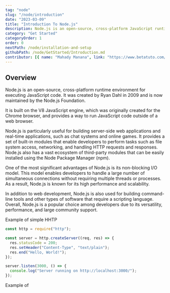 ```yaml
---
tag: "node"
slug: "/node/introduction"
date: "2023-03-09"
title: "Introduction To Node.js"
description: Node.js is an open-source, cross-platform JavaScript runtime environment built on Chrome's V8 JavaScript engine
category: "Get Started"
categoryOrder: 1
order: 0
nextPath: /node/installation-and-setup
githubPath: /node/GetStarted/Introduction.md
contributor: [{ name: "Mahady Manana", link: "https://www.betatuto.com/" }, { name: "Haja", link: "https://twitter.com/Haja261M" }]
---
```


## Overview

Node.js is an open-source, cross-platform runtime environment for executing JavaScript code. It was created by Ryan Dahl in 2009 and is now maintained by the Node.js Foundation.

It is built on the V8 JavaScript engine, which was originally created for the Chrome browser, and provides a way to run JavaScript code outside of a web browser.

Node.js is particularly useful for building server-side web applications and real-time applications, such as chat systems and online games. It provides a set of built-in modules that enable developers to perform tasks such as file system access, networking, and handling HTTP requests and responses. Node.js also has a vast ecosystem of third-party modules that can be easily installed using the Node Package Manager (npm).

One of the most significant advantages of Node.js is its non-blocking I/O model. This model enables developers to handle a large number of simultaneous connections without requiring multiple threads or processes. As a result, Node.js is known for its high performance and scalability.

In addition to web development, Node.js is also used for building command-line tools and other types of software that require a scripting language. Overall, Node.js is a popular choice among developers due to its versatility, performance, and large community support.

Example of simple HHTP

```js
const http = require("http");

const server = http.createServer((req, res) => {
  res.statusCode = 200;
  res.setHeader("Content-Type", "text/plain");
  res.end("Hello, World!");
});

server.listen(3000, () => {
  console.log("Server running on http://localhost:3000/");
});
```


Example of 